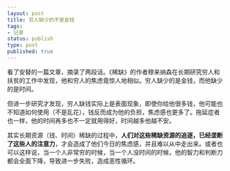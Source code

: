 ```yaml
---
layout: post
title: 穷人缺少的不是金钱
tags: 
- 记录
status: publish
type: post
published: true
---
```


看了安替的一篇文章，摘录了两段话。《稀缺》的作者穆来纳森在长期研究穷人和扶贫的工作中发现，他和穷人的焦虑竟惊人地相似。穷人缺少的是金钱，而他缺少的是时间。

但进一步研究才发现，穷人缺钱实际上是表面现象，即使你给他很多钱，他可能也不知道如何使用（不是乱花），钱反而成为他的负担，焦虑感也更多了。拖延症者也一样，他的时间再多也不一定就用得好，时间越多他越不安。

其实长期资源（钱、时间）稀缺的过程中，**人们对这些稀缺资源的追逐，已经垄断了这些人的注意力**，才会造成了他们今日的焦虑感，并且难以从中走出来。或者也可以这样说，当一个人非常穷的时候，当一个人没时间的时候，他的智力和判断力都会全面下降，导致进一步失败，造成恶性循环。
